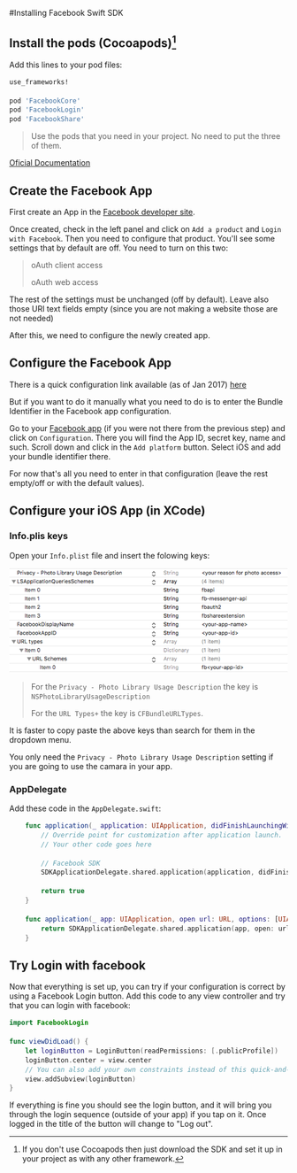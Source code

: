 #Installing Facebook Swift SDK

## Install the pods (Cocoapods)[^1]

Add this lines to your pod files:

[^1]: If you don't use Cocoapods then just download the SDK and set it up in your project as with any other framework.
 

```ruby
use_frameworks!

pod 'FacebookCore'
pod 'FacebookLogin'
pod 'FacebookShare'

```

> Use the pods that you need in your project. No need to put the three of them.

[Oficial Documentation](https://developers.facebook.com/docs/swift/getting-started)

## Create the Facebook App

First create an App in the [Facebook developer site](http://developers.facebook.com/apps).

Once created, check in the left panel and click on `Add a product` and `Login with Facebook`. Then you need to configure that product. You'll see some settings that by default are off. You need to turn on this two: 

> oAuth client access
> 
> oAuth web access

The rest of the settings must be unchanged (off by default). Leave also those URI text fields empty (since you are not making a website those are not needed)

After this, we need to configure the newly created app.


## Configure the Facebook App


There is a quick configuration link available (as of Jan 2017) [here](https://developers.facebook.com/quickstarts/?platform=ios)

But if you want to do it manually what you need to do is to enter the Bundle Identifier in the Facebook app configuration. 

Go to your [Facebook app](https://developers.facebook.com/apps) (if you were not there from the previous step) and click on `Configuration`.  There you will find the App ID, secret key, name and such. 
Scroll down and click in the `Add platform` button. Select iOS and add your bundle identifier there. 

For now that's all you need to enter in that configuration (leave the rest empty/off or with the default values).


## Configure your iOS App (in XCode)

### Info.plis keys

Open your `Info.plist` file and insert the folowing keys: 

![Info.plist configuration](img/facebook-swift-info-plist.png)

>For the `Privacy - Photo Library Usage Description` the key is `NSPhotoLibraryUsageDescription`
>
>For the `URL Types+` the key is `CFBundleURLTypes`. 

It is faster to copy paste the above keys than search for them in the dropdown menu.

You only need the `Privacy - Photo Library Usage Description` setting if you are going to use the camara in your app.

### AppDelegate

Add these code in the `AppDelegate.swift`:

```swift
	func application(_ application: UIApplication, didFinishLaunchingWithOptions launchOptions: [UIApplicationLaunchOptionsKey: Any]?) -> Bool {
   		// Override point for customization after application launch.
   	  	// Your other code goes here
        
     	// Facebook SDK
      	SDKApplicationDelegate.shared.application(application, didFinishLaunchingWithOptions: launchOptions)
        
   		return true
   	}

    func application(_ app: UIApplication, open url: URL, options: [UIApplicationOpenURLOptionsKey : Any] = [:]) -> Bool {
        return SDKApplicationDelegate.shared.application(app, open: url, options: options)
    }
```


## Try Login with facebook 

Now that everything is set up, you can try if your configuration is correct by using a Facebook Login button. Add this code to any view controller and try that you can login with facebook: 

```swift
import FacebookLogin

func viewDidLoad() {
	let loginButton = LoginButton(readPermissions: [.publicProfile])
	loginButton.center = view.center 
	// You can also add your own constraints instead of this quick-and-dirty way to center the button
	view.addSubview(loginButton)
}
```

If everything is fine you should see the login button, and it will bring you through the login sequence (outside of your app) if you tap on it. Once logged in the title of the button will change to "Log out". 




